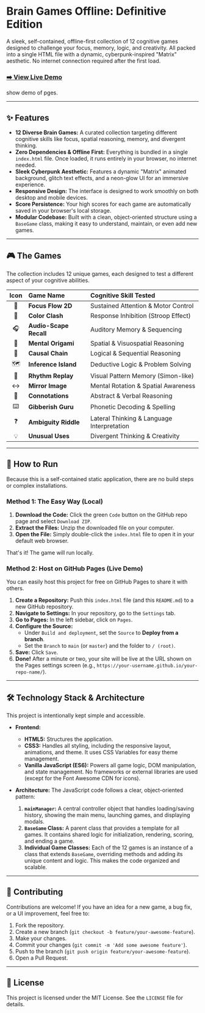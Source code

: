 # Brain Games Offline: Definitive Edition



A sleek, self-contained, offline-first collection of 12 cognitive games designed to challenge your focus, memory, logic, and creativity. All packed into a single HTML file with a dynamic, cyberpunk-inspired "Matrix" aesthetic. No internet connection required after the first load.

### [➡️ View Live Demo](https://kk8888888.github.io/CyberGame/)
show demo of pges.

---

## ✨ Features

*   **12 Diverse Brain Games:** A curated collection targeting different cognitive skills like focus, spatial reasoning, memory, and divergent thinking.
*   **Zero Dependencies & Offline First:** Everything is bundled in a single `index.html` file. Once loaded, it runs entirely in your browser, no internet needed.
*   **Sleek Cyberpunk Aesthetic:** Features a dynamic "Matrix" animated background, glitch text effects, and a neon-glow UI for an immersive experience.
*   **Responsive Design:** The interface is designed to work smoothly on both desktop and mobile devices.
*   **Score Persistence:** Your high scores for each game are automatically saved in your browser's local storage.
*   **Modular Codebase:** Built with a clean, object-oriented structure using a `BaseGame` class, making it easy to understand, maintain, or even add new games.

---

## 🎮 The Games

The collection includes 12 unique games, each designed to test a different aspect of your cognitive abilities.

| Icon | Game Name | Cognitive Skill Tested |
| :--: | :--- | :--- |
| 🚀 | **Focus Flow 2D** | Sustained Attention & Motor Control |
| 🎨 | **Color Clash** | Response Inhibition (Stroop Effect) |
| 🎧 | **Audio-Scape Recall** | Auditory Memory & Sequencing |
| 📜 | **Mental Origami** | Spatial & Visuospatial Reasoning |
| 🔗 | **Causal Chain** | Logical & Sequential Reasoning |
| 🗺️ | **Inference Island** | Deductive Logic & Problem Solving |
| 🌊 | **Rhythm Replay** | Visual Pattern Memory (Simon-like) |
| ↔️ | **Mirror Image** | Mental Rotation & Spatial Awareness |
| 💬 | **Connotations** | Abstract & Verbal Reasoning |
| ⌨️ | **Gibberish Guru** | Phonetic Decoding & Spelling |
| ❓ | **Ambiguity Riddle** | Lateral Thinking & Language Interpretation |
| 💡 | **Unusual Uses** | Divergent Thinking & Creativity |

---

## 🚀 How to Run

Because this is a self-contained static application, there are no build steps or complex installations.

### Method 1: The Easy Way (Local)

1.  **Download the Code:** Click the green `Code` button on the GitHub repo page and select `Download ZIP`.
2.  **Extract the Files:** Unzip the downloaded file on your computer.
3.  **Open the File:** Simply double-click the `index.html` file to open it in your default web browser.

That's it! The game will run locally.

### Method 2: Host on GitHub Pages (Live Demo)

You can easily host this project for free on GitHub Pages to share it with others.

1.  **Create a Repository:** Push this `index.html` file (and this `README.md`) to a new GitHub repository.
2.  **Navigate to Settings:** In your repository, go to the `Settings` tab.
3.  **Go to Pages:** In the left sidebar, click on `Pages`.
4.  **Configure the Source:**
    *   Under `Build and deployment`, set the `Source` to **Deploy from a branch**.
    *   Set the `Branch` to `main` (or `master`) and the folder to `/ (root)`.
5.  **Save:** Click `Save`.
6.  **Done!** After a minute or two, your site will be live at the URL shown on the Pages settings screen (e.g., `https://your-username.github.io/your-repo-name/`).

---

## 🛠️ Technology Stack & Architecture

This project is intentionally kept simple and accessible.

*   **Frontend:**
    *   **HTML5:** Structures the application.
    *   **CSS3:** Handles all styling, including the responsive layout, animations, and theme. It uses CSS Variables for easy theme management.
    *   **Vanilla JavaScript (ES6):** Powers all game logic, DOM manipulation, and state management. No frameworks or external libraries are used (except for the Font Awesome CDN for icons).

*   **Architecture:**
    The JavaScript code follows a clear, object-oriented pattern:
    1.  **`mainManager`:** A central controller object that handles loading/saving history, showing the main menu, launching games, and displaying modals.
    2.  **`BaseGame` Class:** A parent class that provides a template for all games. It contains shared logic for initialization, rendering, scoring, and ending a game.
    3.  **Individual Game Classes:** Each of the 12 games is an instance of a class that extends `BaseGame`, overriding methods and adding its unique content and logic. This makes the code organized and scalable.

---

## 🤝 Contributing

Contributions are welcome! If you have an idea for a new game, a bug fix, or a UI improvement, feel free to:

1.  Fork the repository.
2.  Create a new branch (`git checkout -b feature/your-awesome-feature`).
3.  Make your changes.
4.  Commit your changes (`git commit -m 'Add some awesome feature'`).
5.  Push to the branch (`git push origin feature/your-awesome-feature`).
6.  Open a Pull Request.

---

## 📜 License

This project is licensed under the MIT License. See the `LICENSE` file for details.
